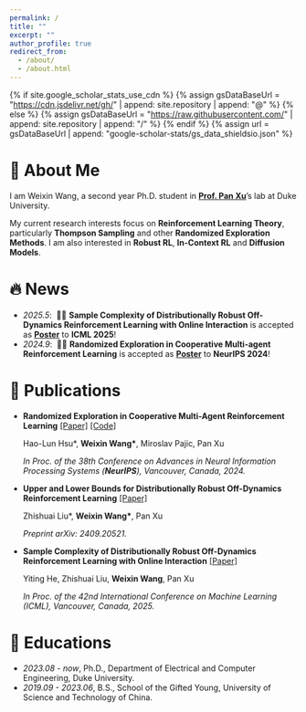 ```yaml
---
permalink: /
title: ""
excerpt: ""
author_profile: true
redirect_from: 
  - /about/
  - /about.html
---
```


{% if site.google_scholar_stats_use_cdn %}
{% assign gsDataBaseUrl = "https://cdn.jsdelivr.net/gh/" | append: site.repository | append: "@" %}
{% else %}
{% assign gsDataBaseUrl = "https://raw.githubusercontent.com/" | append: site.repository | append: "/" %}
{% endif %}
{% assign url = gsDataBaseUrl | append: "google-scholar-stats/gs_data_shieldsio.json" %}

<span class='anchor' id='about-me'></span>

<span id="about-me"></span>
# 👤 About Me

I am Weixin Wang, a second year Ph.D. student in [**Prof. Pan Xu**](https://panxulab.github.io/)’s lab at Duke University. 

My current research interests focus on **Reinforcement Learning Theory**, particularly **Thompson Sampling** and other **Randomized Exploration Methods**. I am also interested in **Robust RL**, **In-Context RL** and **Diffusion Models**.


<!-- I have published more than 100 papers at the top international AI conferences with total <a href='https://scholar.google.com/citations?user=DhtAFkwAAAAJ'>google scholar citations <strong><span id='total_cit'>260000+</span></strong></a> (You can also use google scholar badge <a href='https://scholar.google.com/citations?user=DhtAFkwAAAAJ'><img src="https://img.shields.io/endpoint?url={{ url | url_encode }}&logo=Google%20Scholar&labelColor=f6f6f6&color=9cf&style=flat&label=citations"></a>). -->

<span id="news"></span>
# 🔥 News
- *2025.5*: &nbsp;🎉🎉 **Sample Complexity of Distributionally Robust Off-Dynamics Reinforcement Learning with Online Interaction** is accepted as [**Poster**](https://icml.cc/virtual/2025/poster/44017) to **ICML 2025**!
- *2024.9*: &nbsp;🎉🎉 **Randomized Exploration in Cooperative Multi-agent Reinforcement Learning** is accepted as [**Poster**](https://nips.cc/virtual/2024/poster/96449) to **NeurIPS 2024**!
<!-- - *2022.02*: &nbsp;🎉🎉 Lorem ipsum dolor sit amet, consectetur adipiscing elit. Vivamus ornare aliquet ipsum, ac tempus justo dapibus sit amet.  -->

<span id="publications"></span>
# 📝 Publications

<!-- <div class='paper-box'><div class='paper-box-image'><div><div class="badge">CVPR 2016</div><img src='images/500x300.png' alt="sym" width="100%"></div></div> -->
<!-- <div class='paper-box-text' markdown="1"> -->

- **Randomized Exploration in Cooperative Multi-Agent Reinforcement Learning** [[Paper]](https://arxiv.org/abs/2404.10728) [[Code]](https://github.com/panxulab/MARL-CoopTS)

  Hao-Lun Hsu*, <b>Weixin Wang*</b>, Miroslav Pajic, Pan Xu
  
  *In Proc. of the 38th Conference on Advances in Neural Information Processing Systems (<b>NeurIPS</b>), Vancouver, Canada, 2024.*

- **Upper and Lower Bounds for Distributionally Robust Off-Dynamics Reinforcement Learning** [[Paper]](https://arxiv.org/abs/2409.20521)
  
  Zhishuai Liu*, <b>Weixin Wang*</b>, Pan Xu

  *Preprint arXiv: 2409.20521.*

- **Sample Complexity of Distributionally Robust Off-Dynamics Reinforcement Learning with Online Interaction** [[Paper]](https://openreview.net/pdf?id=pJdMOKqdSV)

  Yiting He, Zhishuai Liu, <b>Weixin Wang</b>, Pan Xu
  
  *In Proc. of the 42nd International Conference on Machine Learning (ICML), Vancouver, Canada, 2025.*

  
<!-- - **Randomized Exploration in Cooperative Multi-Agent Reinforcement Learning** [[Paper]](https://arxiv.org/abs/2404.10728) Hao-Lun Hsu*, **Weixin Wang***, Miroslav Pajic, Pan Xu -->

<!-- [Deep Residual Learning for Image Recognition](https://openaccess.thecvf.com/content_cvpr_2016/papers/He_Deep_Residual_Learning_CVPR_2016_paper.pdf) -->

<!-- **Kaiming He**, Xiangyu Zhang, Shaoqing Ren, Jian Sun -->

<!-- [**Project**](https://scholar.google.com/citations?view_op=view_citation&hl=zh-CN&user=DhtAFkwAAAAJ&citation_for_view=DhtAFkwAAAAJ:ALROH1vI_8AC) <strong><span class='show_paper_citations' --> <!--<!--<!-<!-- data='DhtAFkwAAAAJ:ALROH1vI_8AC'></span></strong> -->
<!-- - Lorem ipsum dolor sit amet, consectetur adipiscing elit. Vivamus ornare aliquet ipsum, ac tempus justo dapibus sit amet. -->
<!-- </div> -->
<!-- </div> -->

<!-- - [Lorem ipsum dolor sit amet, consectetur adipiscing elit. Vivamus ornare aliquet ipsum, ac tempus justo dapibus sit amet](https://github.com), A, B, C, **CVPR 2020** -->

<!-- <span id="honors-and-awards"></span> -->
<!-- # 🎖 Honors and Awards -->
<!-- - *2021.10* Lorem ipsum dolor sit amet, consectetur adipiscing elit. Vivamus ornare aliquet ipsum, ac tempus justo dapibus sit amet. -->
<!-- - *2021.09* Lorem ipsum dolor sit amet, consectetur adipiscing elit. Vivamus ornare aliquet ipsum, ac tempus justo dapibus sit amet. -->

<span id="educations"></span>
# 📖 Educations
- *2023.08 - now*, Ph.D., Department of Electrical and Computer Engineering, Duke University. 
- *2019.09 - 2023.06*, B.S., School of the Gifted Young, University of Science and Technology of China.

<!-- <span id="invited-talks"></span> -->
<!-- # 💬 Invited Talks -->
<!-- - *2021.06*, Lorem ipsum dolor sit amet, consectetur adipiscing elit. Vivamus ornare aliquet ipsum, ac tempus justo dapibus sit amet. -->
<!-- - *2021.03*, Lorem ipsum dolor sit amet, consectetur adipiscing elit. Vivamus ornare aliquet ipsum, ac tempus justo dapibus sit amet.  \| [\[video\]](https://github.com/) -->

<!-- <span id="internships"></span> -->
<!-- # 💻 Internships -->
<!-- - *2019.05 - 2020.02*, [Lorem](https://github.com/), China. -->
